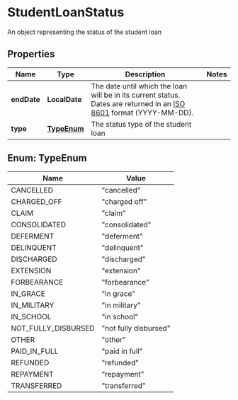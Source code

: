 

# StudentLoanStatus

An object representing the status of the student loan

## Properties

| Name | Type | Description | Notes |
|------------ | ------------- | ------------- | -------------|
|**endDate** | **LocalDate** | The date until which the loan will be in its current status. Dates are returned in an [ISO 8601](https://wikipedia.org/wiki/ISO_8601) format (YYYY-MM-DD).  |  |
|**type** | [**TypeEnum**](#TypeEnum) | The status type of the student loan |  |



## Enum: TypeEnum

| Name | Value |
|---- | -----|
| CANCELLED | &quot;cancelled&quot; |
| CHARGED_OFF | &quot;charged off&quot; |
| CLAIM | &quot;claim&quot; |
| CONSOLIDATED | &quot;consolidated&quot; |
| DEFERMENT | &quot;deferment&quot; |
| DELINQUENT | &quot;delinquent&quot; |
| DISCHARGED | &quot;discharged&quot; |
| EXTENSION | &quot;extension&quot; |
| FORBEARANCE | &quot;forbearance&quot; |
| IN_GRACE | &quot;in grace&quot; |
| IN_MILITARY | &quot;in military&quot; |
| IN_SCHOOL | &quot;in school&quot; |
| NOT_FULLY_DISBURSED | &quot;not fully disbursed&quot; |
| OTHER | &quot;other&quot; |
| PAID_IN_FULL | &quot;paid in full&quot; |
| REFUNDED | &quot;refunded&quot; |
| REPAYMENT | &quot;repayment&quot; |
| TRANSFERRED | &quot;transferred&quot; |



